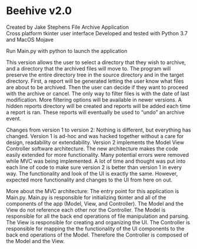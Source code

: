 # Beehive v2.0
Created by Jake Stephens
File Archive Application  
Cross platform tkinter user interface
Developed and tested with Python 3.7 and MacOS Mojave

Run Main.py with python to launch the application

This version allows the user to select a directory that they wish to archive, and a directory that the archived files will move to. The program will preserve the entire directory tree in the source directory and in the target directory. First, a report will be generated letting the user know what files are about to be archived. Then the user can decide if they want to proceed with the archive or cancel. The only way to filter files is with the date of last modification. More filtering options will be available in newer versions. A hidden reports directory will be created and reports will be added each time a report is ran. These reports will eventually be used to “undo” an archive event.


Changes from version 1 to version 2: 
Nothing is different, but everything has changed. Version 1 is ad-hoc and was hacked together without a care for design, readability or extendability. Version 2 implements the Model View Controller software architecture. The new architecture makes the code easily extended for more functionality. Many potential errors were removed while MVC was being implemented. A lot of time and thought was put into each line of code to make sure version 2 is better than version 1 in every way. The functionality and look of the UI is exactly the same. However, expected more functionality and changes to the UI from here on out.


More about the MVC architecture:
The entry point for this application is Main.py. Main.py is responsible for initializing tkinter and all of the components of the app (Model, View, and Controller). The Model and the View do not reference each other nor the Controller. The Model is responsible for all the back end operations of file manipulation and parsing. The View is responsible for creating and organizing the UI. The Controller is responsible for mapping the the functionality of the UI components to the back end operations of the Model. Therefore the Controller is composed of the Model and the View.  
